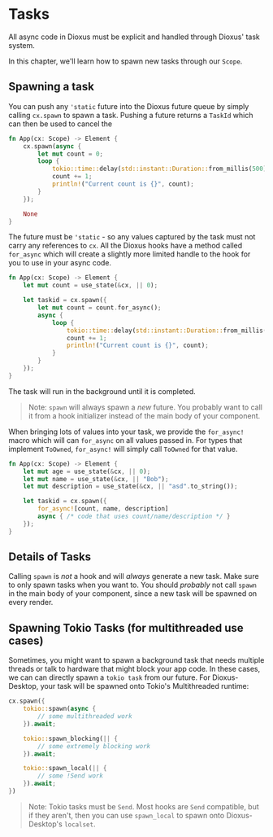 # Tasks

All async code in Dioxus must be explicit and handled through Dioxus' task system.

In this chapter, we'll learn how to spawn new tasks through our `Scope`.

## Spawning a task

You can push any `'static` future into the Dioxus future queue by simply calling `cx.spawn` to spawn a task. Pushing a future returns a `TaskId` which can then be used to cancel the

```rust
fn App(cx: Scope) -> Element {
    cx.spawn(async {
        let mut count = 0;
        loop {
            tokio::time::delay(std::instant::Duration::from_millis(500)).await;
            count += 1;
            println!("Current count is {}", count);
        }
    });

    None
}
```

The future must be `'static` - so any values captured by the task must not carry any references to `cx`. All the Dioxus hooks have a method called `for_async` which will create a slightly more limited handle to the hook for you to use in your async code.

```rust
fn App(cx: Scope) -> Element {
    let mut count = use_state(&cx, || 0);

    let taskid = cx.spawn({
        let mut count = count.for_async();
        async {
            loop {
                tokio::time::delay(std::instant::Duration::from_millis(500)).await;
                count += 1;
                println!("Current count is {}", count);
            }
        }
    });
}
```

The task will run in the background until it is completed.

> Note: `spawn` will always spawn a _new_ future. You probably want to call it from a hook initializer instead of the main body of your component.

When bringing lots of values into your task, we provide the `for_async!` macro which will can `for_async` on all values passed in. For types that implement `ToOwned`, `for_async!` will simply call `ToOwned` for that value.

```rust
fn App(cx: Scope) -> Element {
    let mut age = use_state(&cx, || 0);
    let mut name = use_state(&cx, || "Bob");
    let mut description = use_state(&cx, || "asd".to_string());

    let taskid = cx.spawn({
        for_async![count, name, description]
        async { /* code that uses count/name/description */ }
    });
}
```

## Details of Tasks

Calling `spawn` is _not_ a hook and will _always_ generate a new task. Make sure to only spawn tasks when you want to. You should _probably_ not call `spawn` in the main body of your component, since a new task will be spawned on every render.

## Spawning Tokio Tasks (for multithreaded use cases)

Sometimes, you might want to spawn a background task that needs multiple threads or talk to hardware that might block your app code. In these cases, we can can directly spawn a `tokio task` from our future. For Dioxus-Desktop, your task will be spawned onto Tokio's Multithreaded runtime:

```rust
cx.spawn({
    tokio::spawn(async {
        // some multithreaded work
    }).await;

    tokio::spawn_blocking(|| {
        // some extremely blocking work
    }).await;

    tokio::spawn_local(|| {
        // some !Send work
    }).await;
})
```

> Note: Tokio tasks must be `Send`. Most hooks are `Send` compatible, but if they aren't, then you can use `spawn_local` to spawn onto Dioxus-Desktop's `localset`.
